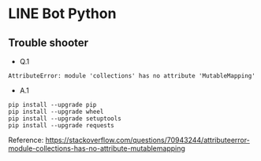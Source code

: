 # LINE Bot Python



## Trouble shooter
- Q.1
```
AttributeError: module 'collections' has no attribute 'MutableMapping'
```

- A.1
```
pip install --upgrade pip
pip install --upgrade wheel
pip install --upgrade setuptools
pip install --upgrade requests
```
Reference: https://stackoverflow.com/questions/70943244/attributeerror-module-collections-has-no-attribute-mutablemapping
